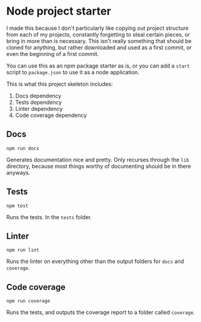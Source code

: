 # Node project starter
I made this because I don't particularly like copying out project structure from each of my projects, constantly forgetting to steal certain pieces, or bring in more than is necessary.
This isn't really something that should be cloned for anything, but rather downloaded and used as a first commit, or even the beginning of a first commit.

You can use this as an npm package starter as is, or you can add a `start` script to `package.json` to use it as a node application.

This is what this project skeleton includes:

1. Docs dependency
2. Tests dependency
3. Linter dependency
4. Code coverage dependency

## Docs
```
npm run docs
```
Generates documentation nice and pretty. Only recurses through the `lib` directory, because most things worthy of documenting should be in there anyways.

## Tests
```
npm test
```
Runs the tests. In the `tests` folder. 

## Linter
```
npm run lint
```
Runs the linter on everything other than the output folders for `docs` and `coverage`. 

## Code coverage
```
npm run coverage
```
Runs the tests, and outputs the coverage report to a folder called `coverage`.